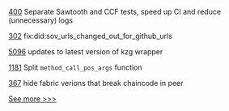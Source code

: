
[400](https://github.com/hyperledger-labs/private-data-objects/pull/400) Separate Sawtooth and CCF tests, speed up CI and reduce (unnecessary) logs

[302](https://github.com/hyperledger/aries-toolbox/pull/302) fix:did:sov_urls_changed_out_for_github_urls

[5096](https://github.com/hyperledger/besu/pull/5096) updates to latest version of kzg wrapper

[1181](https://github.com/hyperledger/solang/pull/1181) Split `method_call_pos_args` function

[367](https://github.com/hyperledger-labs/fabric-operations-console/pull/367) hide fabric verions that break chaincode in peer


[See more >>>](https://start-here.hyperledger.org/pull-requests)
